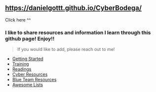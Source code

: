 ## https://danielgottt.github.io/CyberBodega/
Click here ^^
### I like to share resources and information I learn through this github page! Enjoy!!
> If you would like to add, please reach out to me!

* [Getting Started](./resources/getting_started.md)
* [Training](./resources/training.md)
* [Readings](./resources/readings.md)
* [Cyber Resources](./resources/cyber_resources.md)
* [Blue Team Resources](./resources/blue_team_resources.md)
* [Awesome Lists](./resources/awesome_lists.md)





